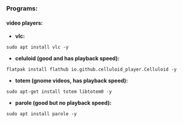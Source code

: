 ### Programs:

#### video players:
- **vlc:**
```
sudo apt install vlc -y
```
- **celuloid (good and has playback speed):**
```
flatpak install flathub io.github.celluloid_player.Celluloid -y
```
- **totem (gnome videos, has playback speed):** 
```
sudo apt-get install totem libtotem0 -y
```

- **parole (good but no playback speed):**
```
sudo apt install parole -y
```
